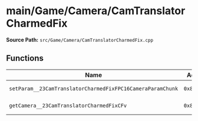 # main/Game/Camera/CamTranslatorCharmedFix

**Source Path:** `src/Game/Camera/CamTranslatorCharmedFix.cpp`

## Functions

| Name | Address | Match % |
|------|---------|---------|
| `setParam__23CamTranslatorCharmedFixFPC16CameraParamChunk` | `0x80092984` | :x: (78.0%) |
| `getCamera__23CamTranslatorCharmedFixCFv` | `0x80092A28` | :white_check_mark: (100.0%) |